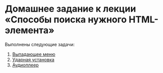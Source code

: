 # Домашнее задание к лекции «Способы поиска нужного HTML-элемента»

Выполнены следующие задачи:

1. [Выпадающее меню](./dropdown-menu/)
2. [Ударная установка](./drum-machine/)
3. [Аудиоплеер](./audioplayer/)
